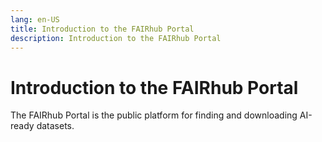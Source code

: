 ```yaml
---
lang: en-US
title: Introduction to the FAIRhub Portal
description: Introduction to the FAIRhub Portal
---
```


# Introduction to the FAIRhub Portal

The FAIRhub Portal is the public platform for finding and downloading AI-ready datasets.
